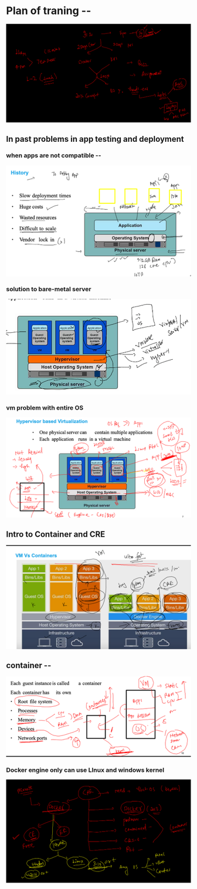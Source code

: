 # Plan of traning --

<img src="plan.png">

## In past problems in app testing and deployment 

### when apps are not compatible --

<img src="prob1.png">

### solution to bare-metal server

<img src="vm.png">

### vm problem with entire OS 

<img src="vmprob.png">

## Intro to Container and CRE 

<img src="cre.png">

## container --

<img src="cont.png">

### Docker engine only can use LInux and windows kernel 

<img src="docker.png">



